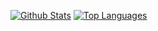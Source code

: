 [![Github Stats](https://github-readme-stats.vercel.app/api?username=jvtarss)](https://github.com/jvtarss) 
[![Top Languages](https://github-readme-stats.vercel.app/api/top-langs/?username=jvtarss)](https://github.com/jvtarss)
